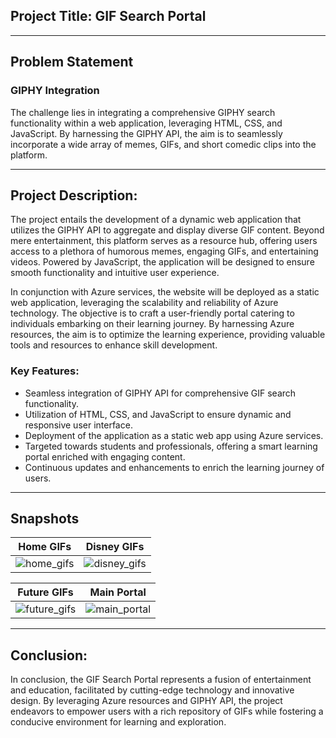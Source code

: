 ## Project Title: **GIF Search Portal**

---

## Problem Statement

### GIPHY Integration
The challenge lies in integrating a comprehensive GIPHY search functionality within a web application, leveraging HTML, CSS, and JavaScript. By harnessing the GIPHY API, the aim is to seamlessly incorporate a wide array of memes, GIFs, and short comedic clips into the platform.

---

## Project Description:

The project entails the development of a dynamic web application that utilizes the GIPHY API to aggregate and display diverse GIF content. Beyond mere entertainment, this platform serves as a resource hub, offering users access to a plethora of humorous memes, engaging GIFs, and entertaining videos. Powered by JavaScript, the application will be designed to ensure smooth functionality and intuitive user experience.

In conjunction with Azure services, the website will be deployed as a static web application, leveraging the scalability and reliability of Azure technology. The objective is to craft a user-friendly portal catering to individuals embarking on their learning journey. By harnessing Azure resources, the aim is to optimize the learning experience, providing valuable tools and resources to enhance skill development.

### Key Features:
- Seamless integration of GIPHY API for comprehensive GIF search functionality.
- Utilization of HTML, CSS, and JavaScript to ensure dynamic and responsive user interface.
- Deployment of the application as a static web app using Azure services.
- Targeted towards students and professionals, offering a smart learning portal enriched with engaging content.
- Continuous updates and enhancements to enrich the learning journey of users.

---

## Snapshots

| Home GIFs | Disney GIFs |
|---|---|
| ![home_gifs](https://github.com/virajbhutada/web-gif-explorer/assets/143819712/59832b10-d2af-4a7e-afb0-8dbf495a2932) | ![disney_gifs](https://github.com/virajbhutada/web-gif-explorer/assets/143819712/5b0c5769-f719-483f-997d-54fc614aeb5e) |

| Future GIFs | Main Portal |
|---|---|
| ![future_gifs](https://github.com/virajbhutada/web-gif-explorer/assets/143819712/68d66f20-3464-41b1-a2ee-233840fa08f2) | ![main_portal](https://github.com/virajbhutada/web-gif-explorer/assets/143819712/20e2dc6c-8852-4955-abb2-7fe6a6c4f228) |


---

## Conclusion:

In conclusion, the GIF Search Portal represents a fusion of entertainment and education, facilitated by cutting-edge technology and innovative design. By leveraging Azure resources and GIPHY API, the project endeavors to empower users with a rich repository of GIFs while fostering a conducive environment for learning and exploration.
